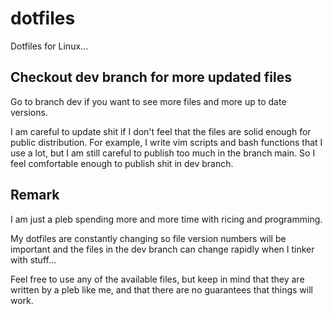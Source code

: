 # dotfiles
Dotfiles for Linux...

## Checkout dev branch for more updated files

Go to branch dev if you want to see more files and more up to date versions.

I am careful to update shit if I don't feel that the files are solid enough for public distribution. For example, I write vim scripts and bash functions that I use a lot, but I am still careful to publish too much in the branch main. So I feel comfortable enough to publish shit in dev branch.

## Remark
I am just a pleb spending more and more time with ricing and programming.

My dotfiles are constantly changing so file version numbers will be important and the files in the dev branch can change rapidly when I tinker with stuff...

Feel free to use any of the available files, but keep in mind that they are written by a pleb like me, and that there are no guarantees that things will work.

